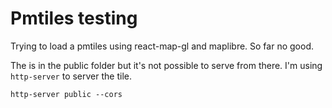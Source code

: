 # Pmtiles testing

Trying to load a pmtiles using react-map-gl and maplibre. So far no good.

The is in the public folder but it's not possible to serve from there. I'm using `http-server` to server the tile.

```shell
http-server public --cors
```
